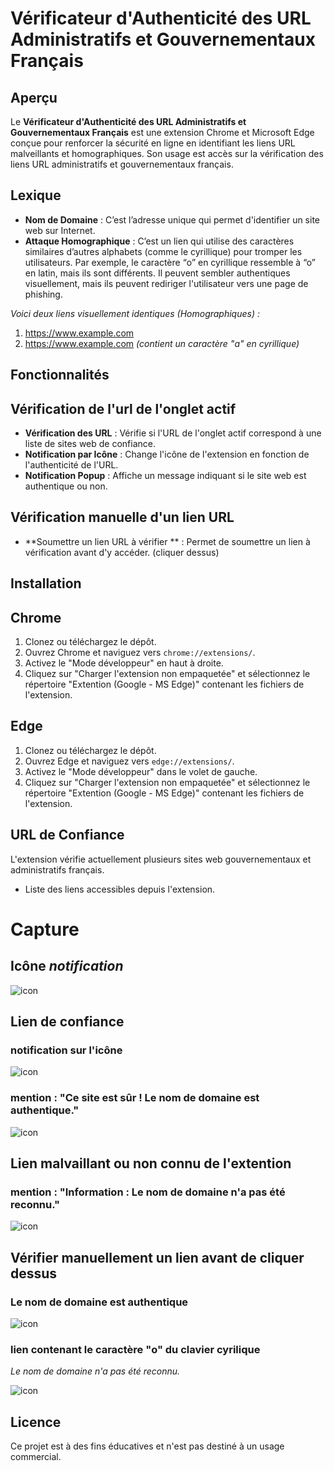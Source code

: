 # Vérificateur d'Authenticité des URL Administratifs et Gouvernementaux Français

## Aperçu

Le **Vérificateur d'Authenticité des URL Administratifs et Gouvernementaux Français** est une extension Chrome et Microsoft Edge conçue pour renforcer la sécurité en ligne en identifiant les liens URL malveillants et homographiques. Son usage est accès sur la vérification des liens URL administratifs et gouvernementaux français.


## Lexique
- **Nom de Domaine** : C’est l’adresse unique qui permet d'identifier un site web sur Internet.
- **Attaque Homographique** : C’est un lien qui utilise des caractères similaires d’autres alphabets (comme le cyrillique) pour tromper les utilisateurs. Par exemple, le caractère “о” en cyrillique ressemble à “o” en latin, mais ils sont différents. Il peuvent sembler authentiques visuellement, mais ils peuvent rediriger l'utilisateur vers une page de phishing.

*Voici deux liens visuellement identiques (Homographiques) :*

1. https://www.example.com
2. https://www.exаmple.com *(contient un caractère "а" en cyrillique)*




## Fonctionnalités

## Vérification de l'url de l'onglet actif
- **Vérification des URL** : Vérifie si l'URL de l'onglet actif correspond à une liste de sites web de confiance.
- **Notification par Icône** : Change l'icône de l'extension en fonction de l'authenticité de l'URL.
- **Notification Popup** : Affiche un message indiquant si le site web est authentique ou non.

## Vérification manuelle d'un lien URL
- **Soumettre un lien URL à vérifier ** : Permet de soumettre un lien à vérification avant d'y accéder. (cliquer dessus)

## Installation

## Chrome
1. Clonez ou téléchargez le dépôt.
2. Ouvrez Chrome et naviguez vers `chrome://extensions/`.
3. Activez le "Mode développeur" en haut à droite.
4. Cliquez sur "Charger l'extension non empaquetée" et sélectionnez le répertoire "Extention (Google - MS Edge)" contenant les fichiers de l'extension.

## Edge
1. Clonez ou téléchargez le dépôt.
2. Ouvrez Edge et naviguez vers `edge://extensions/`.
3. Activez le "Mode développeur" dans le volet de gauche.
4. Cliquez sur "Charger l'extension non empaquetée" et sélectionnez le répertoire "Extention (Google - MS Edge)" contenant les fichiers de l'extension.



## URL de Confiance

L'extension vérifie actuellement plusieurs sites web gouvernementaux et administratifs français.
- Liste des liens accessibles depuis l'extension.

# Capture

## Icône *notification*

![icon](https://github.com/Mending-Electronics/Web-Browser-Extention-Verificateur-URL-Gouv-FR/blob/main/Capture/Capture0.png?raw=true "icon")

## Lien de confiance

### notification sur l'icône

![icon](https://github.com/Mending-Electronics/Web-Browser-Extention-Verificateur-URL-Gouv-FR/blob/main/Capture/Capture1.png?raw=true "icon")

### mention : "Ce site est sûr ! Le nom de domaine est authentique."

![icon](https://github.com/Mending-Electronics/Web-Browser-Extention-Verificateur-URL-Gouv-FR/blob/main/Capture/Capture2.png?raw=true "icon")


## Lien malvaillant ou non connu de l'extention
### mention : "Information : Le nom de domaine n'a pas été reconnu."

![icon](https://github.com/Mending-Electronics/Web-Browser-Extention-Verificateur-URL-Gouv-FR/blob/main/Capture/Capture5.png?raw=true "icon")


## Vérifier manuellement un lien avant de cliquer dessus

### Le nom de domaine est authentique
 
![icon](https://github.com/Mending-Electronics/Web-Browser-Extention-Verificateur-URL-Gouv-FR/blob/main/Capture/Capture3.png?raw=true "icon")

### lien contenant le caractère "о" du clavier cyrilique
*Le nom de domaine n'a pas été reconnu.*

![icon](https://github.com/Mending-Electronics/Web-Browser-Extention-Verificateur-URL-Gouv-FR/blob/main/Capture/Capture4.png?raw=true "icon")

## Licence

Ce projet est à des fins éducatives et n'est pas destiné à un usage commercial.
